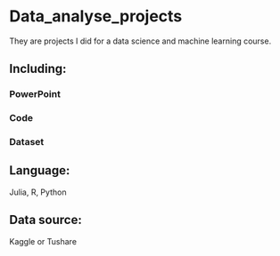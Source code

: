 # Data_analyse_projects
They are projects I did for a data science and machine learning course.
## Including:
### PowerPoint
### Code
### Dataset
## Language:
Julia, R, Python
## Data source:
Kaggle or Tushare
